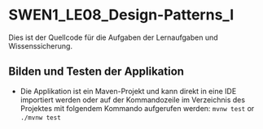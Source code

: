 # SWEN1_LE08_Design-Patterns_I

Dies ist der Quellcode für die Aufgaben der Lernaufgaben und Wissenssicherung.  

## Bilden und Testen der Applikation  
* Die Applikation ist ein Maven-Projekt und kann direkt in eine IDE importiert werden oder auf der Kommandozeile im Verzeichnis des Projektes mit folgendem Kommando aufgerufen werden: ```mvnw test``` or ```./mvnw test```  